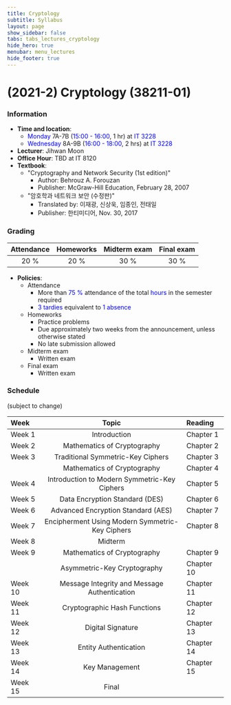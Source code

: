 ```yaml
---
title: Cryptology
subtitle: Syllabus
layout: page
show_sidebar: false
tabs: tabs_lectures_cryptology
hide_hero: true
menubar: menu_lectures
hide_footer: true
---
```


# (2021-2) Cryptology (38211-01)

### Information
* __Time and location__:
    * <span style="color:blue">Monday</span> 7A-7B (<span style="color:blue">15:00 - 16:00</span>, 1 hr) at <span style="color:blue">IT 3228</span>
    * <span style="color:blue">Wednesday</span> 8A-9B (<span style="color:blue">16:00 - 18:00</span>, 2 hrs) at <span style="color:blue">IT 3228</span>
* __Lecturer__: Jihwan Moon
* __Office Hour__: TBD at IT 8120
* __Textbook__:
    * "Cryptography and Network Security (1st edition)"
        * Author: Behrouz A. Forouzan
        * Publisher: McGraw-Hill Education, February 28, 2007
    * "암호학과 네트워크 보안 (수정판)"
        * Translated by: 이재광, 신상욱, 임종인, 전태일
        * Publisher: 한티미디어, Nov. 30, 2017

### Grading

| Attendance | Homeworks | Midterm exam | Final exam |
|:---:|:---:|:---:|:---:|
| 20 % | 20 % | 30 % | 30 % |

* __Policies__:
    * Attendance
        * More than <span style="color:blue">75 %</span> attendance of the total <span style="color:blue">hours</span> in the semester required
        * <span style="color:blue">3 tardies</span> equivalent to <span style="color:blue">1 absence</span>
    * Homeworks
        * Practice problems
        * Due approximately two weeks from the announcement, unless otherwise stated
        * No late submission allowed
    * Midterm exam
        * Written exam
    * Final exam
        * Written exam

### Schedule
(subject to change)

| Week | Topic | Reading |
|:---|:---:|:---|
| Week 1 | Introduction | Chapter 1 |
| Week 2 | Mathematics of Cryptography | Chapter 2 |
| Week 3 | Traditional Symmetric-Key Ciphers | Chapter 3 |
|  | Mathematics of Cryptography | Chapter 4 |
| Week 4 | Introduction to Modern Symmetric-Key Ciphers | Chapter 5 |
| Week 5 | Data Encryption Standard (DES) | Chapter 6 |
| Week 6 | Advanced Encryption Standard (AES) | Chapter 7 |
| Week 7 | Encipherment Using Modern Symmetric-Key Ciphers | Chapter 8 |
| Week 8 | Midterm |  |
| Week 9 | Mathematics of Cryptography | Chapter 9 |
|  | Asymmetric-Key Cryptography | Chapter 10 |
| Week 10 | Message Integrity and Message Authentication | Chapter 11 |
| Week 11 | Cryptographic Hash Functions | Chapter 12 |
| Week 12 | Digital Signature | Chapter 13 |
| Week 13 | Entity Authentication | Chapter 14 |
| Week 14 | Key Management | Chapter 15 |
| Week 15 | Final |  |